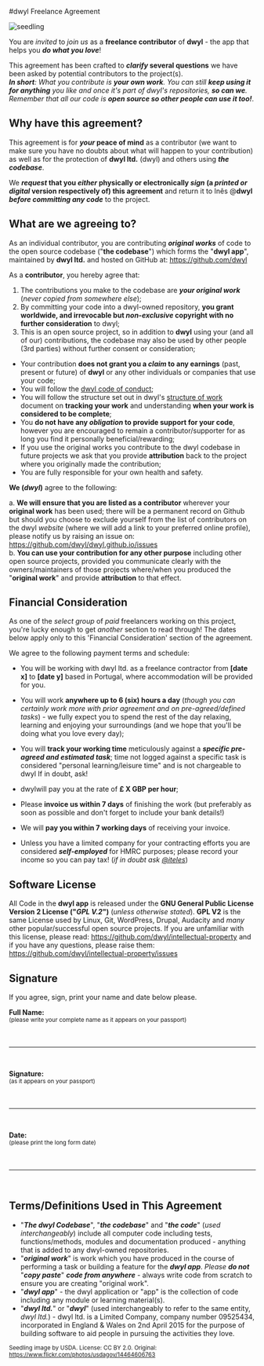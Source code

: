 #dwyl Freelance Agreement

![seedling](http://i.imgur.com/u6xFrZX.jpg)

You are _invited_ to _join us_ as a **freelance contributor** of **dwyl**  - the app that helps you _**do what you love**_!

This agreement has been crafted to **_clarify_ several questions** we have been asked by potential contributors to the project(s).    
_**In short**: What you contribute is **your own work**. You can still **keep using it for anything** you like and once it's part of dwyl's repositories, **so can we**. Remember that all our code is **open source so other people can use it too!**_.


## Why have this agreement?

This agreement is for **_your_ peace of mind** as a contributor (we want to make sure you have no doubts about what will happen to your contribution) as well as for the protection of **dwyl ltd.** (dwyl) and others using _**the codebase**_.

We **_request_ that you _either_ physically or electronically _sign_ (a _printed or digital_ version respectively of) this agreement** and return it to Inês @**dwyl** _**before committing any code**_ to the project.

## What are we agreeing to?

As an individual contributor, you are contributing **_original works_** of code
to the open source codebase ("**the codebase**") which forms the "**dwyl app**",
maintained by **dwyl ltd.** and hosted on GitHub at: https://github.com/dwyl

As a **contributor**, you hereby agree that:

1. The contributions you make to the codebase are **_your original work_**
(_never copied from somewhere else_);
2. By committing your code into a dwyl-owned repository, **you grant worldwide, and irrevocable but _non-exclusive_ copyright with no further consideration** to dwyl;
3. This is an open source project, so in addition to **dwyl** using your (and all of our) contributions, the codebase may also be used by other people (3rd parties) without further consent or consideration;
+ Your contribution **does not grant you a _claim_ to any earnings** (past, present or future) of **dwyl** or any other individuals or companies that use your code;
+ You will follow the [dwyl code of conduct](https://github.com/dwyl/code-of-conduct);
+ You will follow the structure set out in dwyl's [structure of work](/structure-of-work.md) document on **tracking your work** and understanding **when your work is considered to be complete**;
+ You **do not have any _obligation_ to provide support for your code**, however you are encouraged to remain a contributor/supporter for as long you find it personally beneficial/rewarding;
+ If you use the original works you contribute to the dwyl codebase in future projects we ask that you provide **attribution** back to the project where you originally made the contribution;
+ You are fully responsible for your own health and safety.

**We (_dwyl_)** agree to the following:

a. **We will ensure that you are listed as a contributor** wherever your **original work** has been used; there will be a permanent record on Github but should you choose to exclude yourself from the list of contributors on the dwyl _website_ (where we will add a link to your preferred online profile), please notify us by raising an issue on: https://github.com/dwyl/dwyl.github.io/issues  
b. **You can use your contribution for any other purpose** including other open source projects, provided you communicate clearly with the owners/maintainers of those projects where/when you produced the "**original work**" and provide **attribution** to that effect.

## Financial Consideration

As one of the _select group_ of _paid_ freelancers working on this project, you're lucky enough to get _another_ section to read through! The dates below apply only to this 'Financial Consideration' section of the agreement.

We agree to the following payment terms and schedule:

+ You will be working with dwyl ltd. as a freelance contractor from **[date x]** to **[date y]** based in Portugal, where accommodation will be provided for you.
+ You will work **anywhere up to 6 (six) hours a day**
(_though you can certainly work more with prior agreement and on pre-agreed/defined tasks_) - we fully expect you to spend the rest of the day relaxing,
learning and enjoying your surroundings (and we hope that
you'll be doing what you love every day);
+ You will **track your working time** meticulously against a ***specific pre-agreed and estimated task***; time not logged against a specific task is considered "personal learning/leisure time" and is not chargeable to dwyl If in doubt, ask!


+ dwylwill pay you at the rate of **£ X GBP per hour**;
+ Please **invoice us within 7 days** of finishing the work (but preferably as soon as possible and don't forget to include your bank details!)
+ We will **pay you within 7 working days** of receiving your invoice.
+ Unless you have a limited company for your contracting efforts you are considered
***self-employed*** for HMRC purposes; please record your income so you can pay tax! (_if in doubt ask [@iteles](github.com/iteles)_)

## Software License

All Code in the **dwyl app** is released under the **GNU General Public License Version 2 License ("_GPL V.2_")** (_unless otherwise stated_).
**GPL V2** is the same License used by Linux, Git, WordPress, Drupal, Audacity and _many_ other popular/successful open source projects.
If you are unfamiliar with this license, please read:
https://github.com/dwyl/intellectual-property
and if you have any questions, please raise them:
https://github.com/dwyl/intellectual-property/issues





## Signature
If you agree, sign, print your name and date below please.

**Full Name:**    
<small>(please write your complete name as it appears on your passport) </small>
<br/>
<br/>
<br/>
*****

<br/>

**Signature:**    
<small>(as it appears on your passport) </small>
<br/>
<br/>
<br/>
*****

<br/>

**Date:**    
<small>(please print the long form date) </small>
<br/>
<br/>
<br/>
*****

<br/>


## Terms/Definitions Used in This Agreement

+ "_**The dwyl Codebase**_", "_**the codebase**_" and "_**the code**_" (*used interchangeably*) include all computer code including tests, functions/methods, modules and documentation produced - anything that is added to any dwyl-owned repositories.
+ "_**original work**_" is work which you have produced in the course of performing a task or building a feature for the _**dwyl app**_.
_Please **do not**_ "_**copy paste**_" _**code from anywhere**_ - always write code from scratch to ensure you are creating "original work".
+ "_**dwyl app**_" - the dwyl application or "app" is the collection of code including any module or learning material(s).
+ "_**dwyl ltd.**_" or "_**dwyl**_" (used interchangeably to refer to the same entity, _dwyl ltd._) - dwyl ltd. is a Limited Company, company number 09525434, incorporated in England & Wales on 2nd April 2015 for the purpose of building software to aid people in pursuing the activities they love.



<small>Seedling image by USDA. License: CC BY 2.0. Original: https://www.flickr.com/photos/usdagov/14464606763</small>
